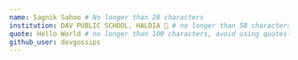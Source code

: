 ```yaml
---
name: Sagnik Sahoo # No longer than 28 characters
institution: DAV PUBLIC SCHOOL, HALDIA 🚩 # no longer than 58 characters
quote: Hello World # no longer than 100 characters, avoid using quotes(") to guarantee the format remains the same.
github_user: devgossips
---
```


